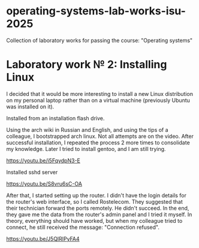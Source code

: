 # operating-systems-lab-works-isu-2025
Collection of laboratory works for passing the course: "Operating systems"

# Laboratory work № 2: Installing Linux

I decided that it would be more interesting to install a new Linux distribution on my personal laptop rather than on a virtual machine (previously Ubuntu was installed on it).

Installed from an installation flash drive.


Using the arch wiki in Russian and English, and using the tips of a colleague, I bootstrapped arch linux. Not all attempts are on the video. After successful installation, I repeated the process 2 more times to consolidate my knowledge. Later I tried to install gentoo, and I am still trying.

https://youtu.be/i5FqydpN3-E

Installed sshd server

https://youtu.be/S8vru6sC-OA

After that, I started setting up the router. I didn't have the login details for the router's web interface, so I called Rostelecom. They suggested that their technician forward the ports remotely. He didn't succeed. In the end, they gave me the data from the router's admin panel and I tried it myself. In theory, everything should have worked, but when my colleague tried to connect, he still received the message: "Connection refused".

https://youtu.be/J5QIRlPyFA4
